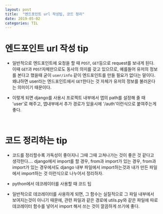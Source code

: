 ```yaml
---
layout: post
title:  "엔드포인트 url 작성팁, 코드 정리"
date: 2019-05-02
categories: TIL
---
```


# 엔드포인트 url 작성 tip

 - 일반적으로 엔드포인트에 요청을 할 때 `POST`, `GET`등으로 request를 보내게 된다. 이때 `GET`과 `POST`자체만으로도 동사의 의미를 갖고 있으므로, 예를들어 유저의 정보를 본다고 했을때 굳이 `user/info` 같이 엔드포인트를 만들 필요가 없다는 말이다. 왜냐하면 user라는 엔드포인트에서 `GET`한다는 것 자체가 유저의 정보를 불러온다는 의미이기 때문이다.

 - 이렇게 되면 django를 사용시 프로젝트 내부에서 앱의 path를 설정해 줄 때 'user'로 해주고, 앱내부에서 추가 경로가 있을시에 '/auth'이런식으로 붙여주는게 좋다.

<br/>

# 코드 정리하는 tip

 - 코드를 정리할수록 가독성이 좋아지니 그때 그때 고쳐나가는 것이 좋은 것 같다고 생각한다....
  django에서 import를 할 경우, from과 import가 있는 경우, from과 import가 있는 경우에서도 django 내부 파일에서 import하는것과 내가 만든 파일에서 import하는 것 이런식으로 나누어서 정리하자.

 - python에서 데코레이터를 사용할 때 코드 팁
  - 일반적으로 데코레이터를 사용하게 되면, 그 함수는 실질적으로 그 파일 내부에서 보여지는것이 아니기 때문에, 관련 파일과 같은 경로에 utils.py와 같은 파일에 따로 데코레이터 함수를 넣어서 import 해서 쓰는 것이 깔끔하게 쓰기에 좋다.
